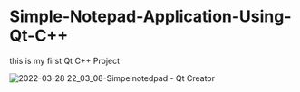 # Simple-Notepad-Application-Using-Qt-C++
this is my first Qt C++ Project

![2022-03-28 22_03_08-Simpelnotedpad - Qt Creator](https://user-images.githubusercontent.com/59288142/160445130-506e6e07-4a4b-4ec1-a409-67d78bc91387.png)

